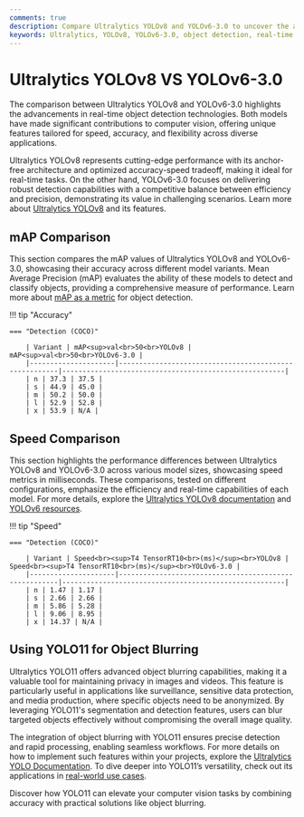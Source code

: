 ```yaml
---
comments: true
description: Compare Ultralytics YOLOv8 and YOLOv6-3.0 to uncover the advancements in object detection, real-time AI, and edge AI. Explore their performance, accuracy, and efficiency in computer vision applications, helping users determine the ideal model for their needs.
keywords: Ultralytics, YOLOv8, YOLOv6-3.0, object detection, real-time AI, edge AI, computer vision, model comparison
---
```


# Ultralytics YOLOv8 VS YOLOv6-3.0

The comparison between Ultralytics YOLOv8 and YOLOv6-3.0 highlights the advancements in real-time object detection technologies. Both models have made significant contributions to computer vision, offering unique features tailored for speed, accuracy, and flexibility across diverse applications.

Ultralytics YOLOv8 represents cutting-edge performance with its anchor-free architecture and optimized accuracy-speed tradeoff, making it ideal for real-time tasks. On the other hand, YOLOv6-3.0 focuses on delivering robust detection capabilities with a competitive balance between efficiency and precision, demonstrating its value in challenging scenarios. Learn more about [Ultralytics YOLOv8](https://docs.ultralytics.com/models/yolov8/) and its features.

## mAP Comparison

This section compares the mAP values of Ultralytics YOLOv8 and YOLOv6-3.0, showcasing their accuracy across different model variants. Mean Average Precision (mAP) evaluates the ability of these models to detect and classify objects, providing a comprehensive measure of performance. Learn more about [mAP as a metric](https://www.ultralytics.com/glossary/mean-average-precision-map) for object detection.

!!! tip "Accuracy"

    === "Detection (COCO)"

    	| Variant | mAP<sup>val<br>50<br>YOLOv8 | mAP<sup>val<br>50<br>YOLOv6-3.0 |
    	|---------------------|-------------------------------------------------------|-------------------------------------------------------|
    	| n | 37.3 | 37.5 |
    	| s | 44.9 | 45.0 |
    	| m | 50.2 | 50.0 |
    	| l | 52.9 | 52.8 |
    	| x | 53.9 | N/A |


## Speed Comparison

This section highlights the performance differences between Ultralytics YOLOv8 and YOLOv6-3.0 across various model sizes, showcasing speed metrics in milliseconds. These comparisons, tested on different configurations, emphasize the efficiency and real-time capabilities of each model. For more details, explore the [Ultralytics YOLOv8 documentation](https://docs.ultralytics.com/models/yolov8/) and [YOLOv6 resources](https://docs.ultralytics.com/models/yolov10/).

!!! tip "Speed"

    === "Detection (COCO)"

    	| Variant | Speed<br><sup>T4 TensorRT10<br>(ms)</sup><br>YOLOv8 | Speed<br><sup>T4 TensorRT10<br>(ms)</sup><br>YOLOv6-3.0 |
    	|---------------------|-------------------------------------------------------|-------------------------------------------------------|
    	| n | 1.47 | 1.17 |
    	| s | 2.66 | 2.66 |
    	| m | 5.86 | 5.28 |
    	| l | 9.06 | 8.95 |
    	| x | 14.37 | N/A |

## Using YOLO11 for Object Blurring

Ultralytics YOLO11 offers advanced object blurring capabilities, making it a valuable tool for maintaining privacy in images and videos. This feature is particularly useful in applications like surveillance, sensitive data protection, and media production, where specific objects need to be anonymized. By leveraging YOLO11's segmentation and detection features, users can blur targeted objects effectively without compromising the overall image quality.

The integration of object blurring with YOLO11 ensures precise detection and rapid processing, enabling seamless workflows. For more details on how to implement such features within your projects, explore the [Ultralytics YOLO Documentation](https://docs.ultralytics.com/). To dive deeper into YOLO11’s versatility, check out its applications in [real-world use cases](https://www.ultralytics.com/blog/all-you-need-to-know-about-ultralytics-yolo11-and-its-applications).

Discover how YOLO11 can elevate your computer vision tasks by combining accuracy with practical solutions like object blurring.
